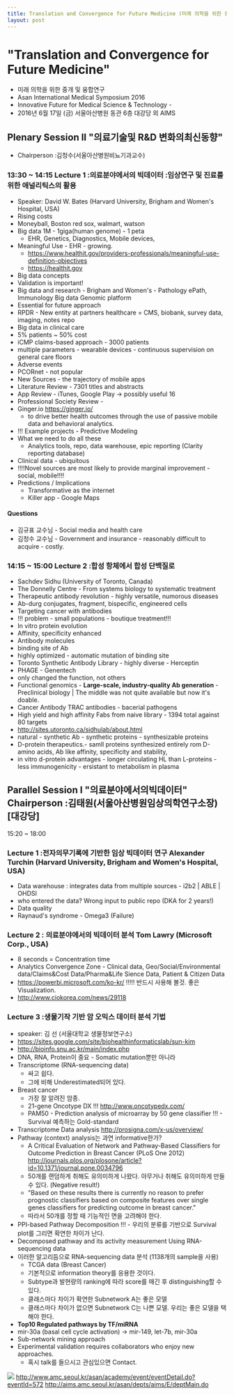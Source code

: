 ```yaml
---
title: Translation and Convergence for Future Medicine (미래 의학을 위한 중개 및 융합연구)
layout: post
---
```


# "Translation and Convergence for Future Medicine"

- 미래 의학을 위한 중개 및 융합연구
- Asan International Medical Symposium 2016
- Innovative Future for Medical Science & Technology -
- 2016년 6월 17일 (금) 서울아산병원 동관 6층 대강당 외
AIMS

## Plenary Session II "의료기술및 R&D 변화의최신동향"
* Chairperson :김청수(서울아산병원비뇨기과교수)

### 13:30 ~ 14:15 Lecture 1 :의료분야에서의 빅데이터 :임상연구 및 진료를 위한 애널리틱스의 활용
* Speaker: David W. Bates (Harvard University, Brigham and Women's Hospital, USA)
* Rising costs
* Moneyball, Boston red sox, walmart, watson
* Big data 1M - 1giga(human genome) - 1 peta
  * EHR, Genetics, Diagnostics, Mobile devices,
* Meaningful Use - EHR - growing.
  - https://www.healthit.gov/providers-professionals/meaningful-use-definition-objectives
  - https://healthit.gov
* Big data concepts
* Validation is important!
* Big data and research - Brigham and Women's - Pathology ePath, Immunology Big data Genomic platform
* Essential for future approach
* RPDR - New entity at partners healthcare = CMS, biobank, survey data, imaging, notes repo
* Big data in clinical care
* 5% patients ~ 50% cost
* iCMP claims-based approach - 3000 patients
* multiple parameters - wearable devices - continuous supervision on general care floors
* Adverse events
* PCORnet - not popular
* New Sources - the trajectory of mobile apps
* Literature Review - 7301 titles and abstracts
* App Review - iTunes, Google Play -> possibly useful 16
* Professional Society Review -
* Ginger.io https://ginger.io/
  * to drive better health outcomes through the use of passive mobile data and behavioral analytics.
* !!! Example projects - Predictive Modeling
* What we need to do all these
  * Analytics tools, repo, data warehouse, epic reporting (Clarity reporting database)
* Clinical data - ubiquitous
* !!!!Novel sources are most likely to provide marginal improvement - social, mobile!!!!
* Predictions / Implications
  * Transformative as the internet
  * Killer app - Google Maps

#### Questions
* 김규표 교수님 - Social media and health care
* 김청수 교수님 - Government and insurance - reasonably difficult to acquire - costly.

### 14:15 ~ 15:00 Lecture 2 :합성 항체에서 합성 단백질로
* Sachdev Sidhu (University of Toronto, Canada)
* The Donnelly Centre - From systems biology to systematic treatment
* Therapeutic antibody revolution - highly versatile, numorous diseases
* Ab-durg conjugates, fragment, bispecific, engineered cells
* Targeting cancer with antibodies
* !!! problem - small populations - boutique treatment!!!
* In vitro protein evolution
* Affinity, specificity enhanced
* Antibody molecules
* binding site of Ab
* highly optimized - automatic mutation of binding site
* Toronto Synthetic Antibody Library - highly diverse - Herceptin
* PHAGE - Genentech
* only changed the function, not others
* Functional genomics - **Large-scale, industry-quality Ab generation** - Preclinical biology | The middle was not quite available but now it's doable.
* Cancer Antibody TRAC antibodies - bacerial pathogens
* High yield and high affinity Fabs from naive library - 1394 total against 80 targets
* http://sites.utoronto.ca/sidhulab/about.html
* natural - synthetic Ab - synthetic proteins - synthesizable proteins
* D-protein therapeutics.- samll proteins synthesized entirely rom D-amino acids, Ab like affinity, specificity and stability,
* in vitro d-protein advantages - longer circulating HL than L-proteins - less immunogenicity - ersistant to metabolism in plasma

## Parallel Session I "의료분야에서의빅데이터" Chairperson :김태원(서울아산병원임상의학연구소장) [대강당]
15:20 ~ 18:00

### Lecture 1 :전자의무기록에 기반한 임상 빅데이터 연구 Alexander Turchin (Harvard University, Brigham and Women's Hospital, USA)
- Data warehouse : integrates data from multiple sources - i2b2 | ABLE | OHDSI
- who entered the data? Wrong input to public repo (DKA for 2 years!)
- Data quality
- Raynaud's syndrome - Omega3 (Failure)

### Lecture 2 : 의료분야에서의 빅데이터 분석 Tom Lawry (Microsoft Corp., USA)
- 8 seconds = Concentration time
- Analytics Convergence Zone - Clinical data, Geo/Social/Environmental data/Claims&Cost Data/Pharma&Life Sience Data, Patient & Citizen Data
- https://powerbi.microsoft.com/ko-kr/ !!!!! 반드시 사용해 볼것. 좋은 Visualization.
- http://www.ciokorea.com/news/29118

### Lecture 3 :생물기작 기반 암 오믹스 데이터 분석 기법
- speaker: 김 선 (서울대학교 생물정보연구소)
- https://sites.google.com/site/biohealthinformaticslab/sun-kim
- http://bioinfo.snu.ac.kr/main/index.php
- DNA, RNA, Protein이 중요 - Somatic mutation뿐만 아니라
- Transcriptome (RNA-sequencing data)
  - 싸고 쉽다.
  - 그에 비해 Underestimated되어 있다.
- Breast cancer
  - 가장 잘 알려진 암종.
  - 21-gene Oncotype DX !!! http://www.oncotypedx.com/
  - PAM50 - Prediction analysis of microarray by 50 gene classifier !!! - Survival 예측하는 Gold-standard
- Transcriptome Data analysis http://prosigna.com/x-us/overview/
- Pathway (context) analysis는 과연 informative한가?
  - A Critical Evaluation of Network and Pathway-Based Classifiers for Outcome Prediction in Breast Cancer (PLoS One 2012) http://journals.plos.org/plosone/article?id=10.1371/journal.pone.0034796
  - 50개를 랜덤하게 취해도 유의미하게 나왔다. 아무거나 취해도 유의미하게 만들 수 있다. (Negative result!)
  -  "Based on these results there is currently no reason to prefer prognostic classifiers based on composite features over single genes classifiers for predicting outcome in breast cancer."
  - 따라서 50개를 정할 때 기능적인 면을 고려해야 한다.
- PPI-based Pathway Decomposition !!! - 우리의 분류를 기반으로 Survival plot를 그리면 확연한 차이가 난다.
- Decomposed pathway and its activity measurement Using RNA-sequencing data
- 이러한 알고리듬으로 RNA-sequencing data 분석 (1138개의 sample을 사용)
  - TCGA data (Breast Cancer)
  - 기본적으로 information theory를 응용한 것이다.
  - Subtype과 발현량의 ranking에 따라 score를 매긴 후 distinguishing할 수 있다.
  - 클래스마다 차이가 확연한 Subnetwork A는 좋은 모델
  - 클래스마다 차이가 없으면 Subnetwork C는 나쁜 모델. 우리는 좋은 모델을 택해야 한다.
- **Top10 Regulated pathways by TF/miRNA**
- mir-30a (basal cell cycle activation) -> mir-149, let-7b, mir-30a
- Sub-network mining approach
- Experimental validation requires collaborators who enjoy new approaches.
  - 혹시 talk를 들으시고 관심있으면 Contact.

 ![](http://aims.amc.seoul.kr/asan/imageDown/homebuilder/20160527?fileName=Scientific-Program-kor.jpg)
 http://www.amc.seoul.kr/asan/academy/event/eventDetail.do?eventId=572
 http://aims.amc.seoul.kr/asan/depts/aims/E/deptMain.do

